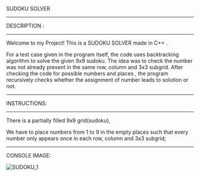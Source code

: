 SUDOKU SOLVER 
__________________________________________________________ 

DESCRIPTION : 
___________________________________________________________________ 

Welcome to my Project! This is a SUDOKU SOLVER made in C++ .  

For a test case given in the program itself, the code uses backtracking algorithm to solve the given 9x9 sudoku.
The idea was to check the  number was not already present in the same   row, column and 3x3 subgrid.
After  checking the code for possible numbers and places  , the program recursively checks whether the assignment of number leads to solution or not.   
___________________________________________________________________ 
INSTRUCTIONS: 
___________________________________________________________________ 

 There  is a partially filled 9x9 grid(sudoku),  

We have to place numbers from 1 to 9 in the empty places such that every number only appears once  in each row, column  and 3x3 subgrid; 

__________________________________________________________________ 

 

CONSOLE IMAGE: 

![SUDOKU_1](https://github.com/NAVYA-KAUSHIK/SudokuSolver/assets/146051697/de4ec9fb-bf12-4335-9e6b-6dcf50df69e7)


 

 

 
